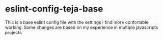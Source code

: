 # eslint-config-teja-base

This is a base eslint config file with the settings I find more confortable working.
Some changes are based on my experience in multiple javascripts projects.